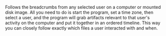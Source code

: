 Follows the breadcrumbs from any selected user on a computer or mounted disk image. All you need to do is start the program, set a time zone, then select a user, and the program will grab artifacts relevant to that user's activity on the computer and put it together in an ordered timeline. This way you can closely follow exactly which files a user interacted with and when.
